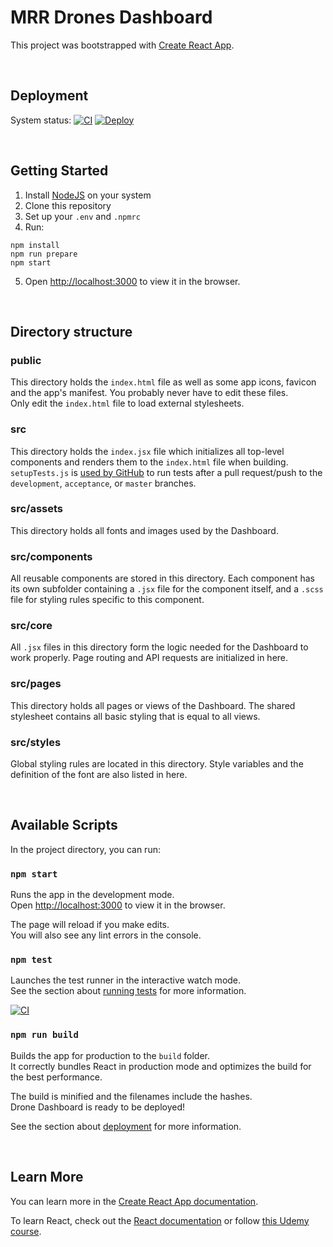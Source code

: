 # MRR Drones Dashboard

This project was bootstrapped with [Create React App](https://github.com/facebook/create-react-app).

<br />

## Deployment

System status:
[![CI](https://github.com/MRR-Drones/dashboard-frontend/actions/workflows/ci.yml/badge.svg)](https://github.com/MRR-Drones/dashboard-frontend/actions/workflows/ci.yml)
[![Deploy](https://github.com/MRR-Drones/dashboard-frontend/actions/workflows/deploy.yml/badge.svg?branch=main)](https://github.com/MRR-Drones/dashboard-frontend/actions/workflows/deploy.yml)

<br />

## Getting Started

1. Install [NodeJS](https://nodejs.org/en) on your system
2. Clone this repository
3. Set up your `.env` and `.npmrc`
4. Run:

```
npm install
npm run prepare
npm start
```

5. Open [http://localhost:3000](http://localhost:3000) to view it in the browser.

<br />

## Directory structure

### public

This directory holds the `index.html` file as well as some app icons, favicon and the app's manifest. You probably never have to edit these files.\
Only edit the `index.html` file to load external stylesheets.

### src

This directory holds the `index.jsx` file which initializes all top-level components and renders them to the `index.html` file when building.\
`setupTests.js` is [used by GitHub](https://github.com/sieuwe1/dahsboard-frontend/actions/workflows/testing.yml) to run tests after a pull request/push to the `development`, `acceptance`, or `master` branches.

### src/assets

This directory holds all fonts and images used by the Dashboard.

### src/components

All reusable components are stored in this directory. Each component has its own subfolder containing a `.jsx` file for the component itself, and a `.scss` file for styling rules specific to this component.

### src/core

All `.jsx` files in this directory form the logic needed for the Dashboard to work properly. Page routing and API requests are initialized in here.

### src/pages

This directory holds all pages or views of the Dashboard. The shared stylesheet contains all basic styling that is equal to all views.

### src/styles

Global styling rules are located in this directory. Style variables and the definition of the font are also listed in here.

<br />

## Available Scripts

In the project directory, you can run:

### `npm start`

Runs the app in the development mode.\
Open [http://localhost:3000](http://localhost:3000) to view it in the browser.

The page will reload if you make edits.\
You will also see any lint errors in the console.

### `npm test`

Launches the test runner in the interactive watch mode.\
See the section about [running tests](https://facebook.github.io/create-react-app/docs/running-tests) for more information.

[![CI](https://github.com/MRR-Drones/dashboard-frontend/actions/workflows/ci.yml/badge.svg)](https://github.com/MRR-Drones/dashboard-frontend/actions/workflows/ci.yml)

### `npm run build`

Builds the app for production to the `build` folder.\
It correctly bundles React in production mode and optimizes the build for the best performance.

The build is minified and the filenames include the hashes.\
Drone Dashboard is ready to be deployed!

See the section about [deployment](https://facebook.github.io/create-react-app/docs/deployment) for more information.

<br />

## Learn More

You can learn more in the [Create React App documentation](https://facebook.github.io/create-react-app/docs/getting-started).

To learn React, check out the [React documentation](https://reactjs.org/) or follow [this Udemy course](https://udemy.com/course/react-redux).
